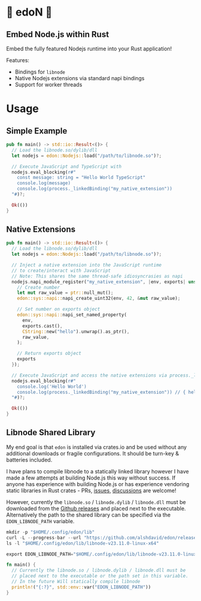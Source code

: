 # 🍝 edoN 🍜

## Embed Node.js within Rust

Embed the fully featured Nodejs runtime into your Rust application!

Features:
- Bindings for `libnode`
- Native Nodejs extensions via standard napi bindings
- Support for worker threads

# Usage

## Simple Example

```rust
pub fn main() -> std::io::Result<()> {
  // Load the libnode.so/dylib/dll
  let nodejs = edon::Nodejs::load("/path/to/libnode.so")?;

  // Execute JavaScript and TypeScript with
  nodejs.eval_blocking(r#"
    const message: string = "Hello World TypeScript"
    console.log(message)
    console.log(process._linkedBinding("my_native_extension"))
  "#)?;

  Ok(())
}
```

## Native Extensions

```rust
pub fn main() -> std::io::Result<()> {
  // Load the libnode.so/dylib/dll
  let nodejs = edon::Nodejs::load("/path/to/libnode.so")?;

  // Inject a native extension into the JavaScript runtime
  // to create/interact with JavaScript
  // Note: This shares the same thread-safe idiosyncrasies as napi
  nodejs.napi_module_register("my_native_extension", |env, exports| unsafe {
    // Create number
    let mut raw_value = ptr::null_mut();
    edon::sys::napi::napi_create_uint32(env, 42, &mut raw_value);

    // Set number on exports object
    edon::sys::napi::napi_set_named_property(
      env,
      exports.cast(),
      CString::new("hello").unwrap().as_ptr(),
      raw_value,
    );

    // Return exports object
    exports
  });

  // Execute JavaScript and access the native extensions via process._linkedBinding
  nodejs.eval_blocking(r#"
    console.log('Hello World')
    console.log(process._linkedBinding("my_native_extension")) // { hello: 42 }
  "#)?;

  Ok(())
}
```


## Libnode Shared Library

My end goal is that `edon` is installed via crates.io and be used without any additional downloads or fragile configurations. It should be turn-key & batteries included.

I have plans to compile libnode to a statically linked library however I have made a few attempts at building Node.js this way without success. If anyone has experience with building Node.js or has experience vendoring static libraries in Rust crates - PRs, [issues](https://github.com/alshdavid/edon/issues), [discussions](https://github.com/alshdavid/edon/discussions) are welcome!  

However, currently the `libnode.so` / `libnode.dylib` / `libnode.dll` must be downloaded from the [Github releases](https://github.com/alshdavid/edon/releases) and placed next to the executable. Alternatively the path to the shared library can be specified via the `EDON_LIBNODE_PATH` variable.

```rust
mkdir -p "$HOME/.config/edon/lib"
curl -L --progress-bar --url "https://github.com/alshdavid/edon/releases/download/v23.11.0-beta.1/libnode-v23.11.0-linux-x64.tar.xz"  | tar -xJzf - -C "$HOME/.config/edon/lib"
ls -l "$HOME/.config/edon/lib/libnode-v23.11.0-linux-x64"

export EDON_LIBNODE_PATH="$HOME/.config/edon/lib/libnode-v23.11.0-linux-x64/libnode.so"
```

```rust
fn main() {
  // Currently the libnode.so / libnode.dylib / libnode.dll must be
  // placed next to the executable or the path set in this variable.
  // In the future Will statically compile libnode
  println!("{:?}", std::env::var("EDON_LIBNODE_PATH"))
}
```
